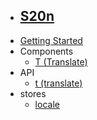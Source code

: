 * ## [S20n](/)
* [Getting Started](getting-started)
* Components
  * [T (Translate)](components/t)
* API
  * [t (translate)](api/t)
* stores
  * [locale](stores/locale)

